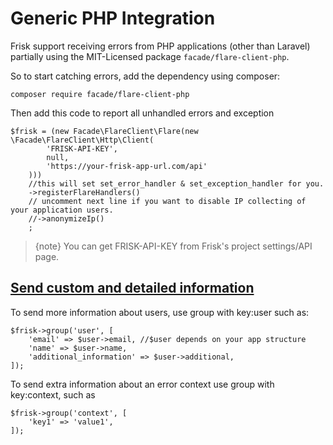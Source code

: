 # Generic PHP Integration

Frisk support receiving errors from PHP applications (other than Laravel) partially using the MIT-Licensed package `facade/flare-client-php`.

So to start catching errors, add the dependency using composer:

    composer require facade/flare-client-php

Then add this code to report all unhandled errors and exception

    $frisk = (new Facade\FlareClient\Flare(new \Facade\FlareClient\Http\Client(
            'FRISK-API-KEY',
            null,
            'https://your-frisk-app-url.com/api'
        )))
        //this will set set_error_handler & set_exception_handler for you.
        ->registerFlareHandlers()
        // uncomment next line if you want to disable IP collecting of your application users.
        //->anonymizeIp()
        ;
    
> {note} You can get FRISK-API-KEY from Frisk's project settings/API page.

## [Send custom and detailed information](#send-extra-information)

To send more information about users, use group with key:user such as: 

    $frisk->group('user', [
        'email' => $user->email, //$user depends on your app structure
        'name' => $user->name,
        'additional_information' => $user->additional,
    ]);

To send extra information about an error context use group with key:context, such as 

    $frisk->group('context', [
        'key1' => 'value1',
    ]);